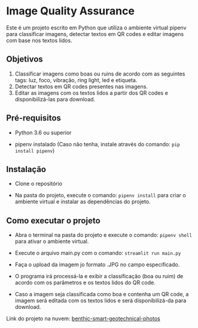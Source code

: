# Image Quality Assurance

Este é um projeto escrito em Python que utiliza o ambiente virtual pipenv para classificar imagens, detectar textos em QR codes e editar imagens com base nos textos lidos.

## Objetivos
1. Classificar imagens como boas ou ruins de acordo com as seguintes tags: luz, foco, vibração, ring light, led e etiqueta.
2. Detectar textos em QR codes presentes nas imagens.
3. Editar as imagens com os textos lidos a partir dos QR codes e disponibilizá-las para download.

## Pré-requisitos
- Python 3.6 ou superior

- pipenv instalado (Caso não tenha, instale através do comando: ```pip install pipenv```)

## Instalação
- Clone o repositório

- Na pasta do projeto, execute o comando: ```pipenv install``` para criar o ambiente virtual e instalar as dependências do projeto.

## Como executar o projeto
- Abra o terminal na pasta do projeto e execute o comando: ```pipenv shell``` para ativar o ambiente virtual.

- Execute o arquivo main.py com o comando: ```streamlit run main.py```

- Faça o upload da imagem jo formato .JPG no campo especificado.
- O programa irá processá-la e exibir a classificação (boa ou ruim) de acordo com os parâmetros e os textos lidos do QR code.

- Caso a imagem seja classificada como boa e contenha um QR code, a imagem será editada com os textos lidos e será disponibilizá-da para download.

Link do projeto na nuvem: [benthic-smart-geotechnical-photos](https://benthic-smart-geotechnical-photos.streamlit.app/)
